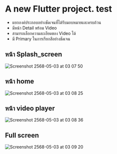  # A new Flutter project. test
- แยกองค์ประกอบอย่างชัดเจนที่ได้รับมอบหมายและครบถ้วน
- มีหน้า Detail พร้อม Video
- สามารถเลือกความละเอียดของ Video ได้
- มี Primary ในการเรียกสีอย่างชัดเจน

## หน้า Splash_screen
![Screenshot 2568-05-03 at 03 07 50](https://github.com/user-attachments/assets/f7defd0f-70ed-4f83-81b4-cf5ded8332bd)

## หน้า home
![Screenshot 2568-05-03 at 03 08 25](https://github.com/user-attachments/assets/f5dc7b7d-9d78-4c7e-8b26-ffea360a6735)

## หน้า video player
![Screenshot 2568-05-03 at 03 08 36](https://github.com/user-attachments/assets/997480ff-5716-4a2a-8e5c-193edc26a613)

## Full screen
![Screenshot 2568-05-03 at 03 09 20](https://github.com/user-attachments/assets/bd7b8723-a95f-416d-b2b3-a361c0443cdd)

